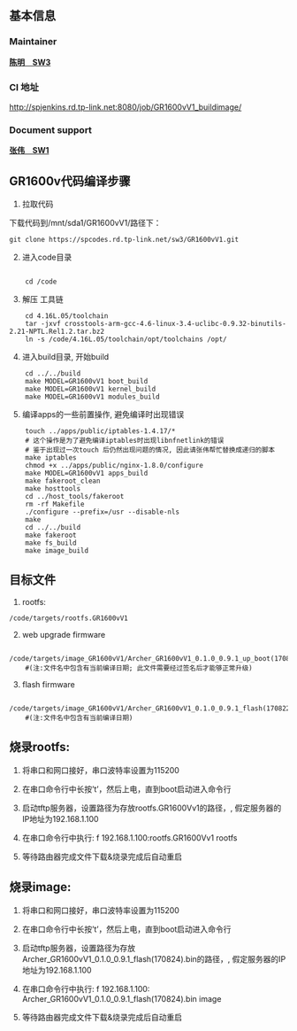 ## 基本信息

### Maintainer

<strong>[陈明　SW3](https://spcodes.rd.tp-link.net/chenming)</strong>

### CI 地址

<http://spjenkins.rd.tp-link.net:8080/job/GR1600vV1_buildimage/>

### Document support

<strong>[张伟　SW1](https://spcodes.rd.tp-link.net/zhangwei_w8284)</strong>

## GR1600v代码编译步骤

1. 拉取代码

下载代码到/mnt/sda1/GR1600vV1/路径下：

```shell
git clone https://spcodes.rd.tp-link.net/sw3/GR1600vV1.git 
```
2. 进入code目录

```shell

	cd /code
```

3. 解压 工具链

```shell
	cd 4.16L.05/toolchain
	tar -jxvf crosstools-arm-gcc-4.6-linux-3.4-uclibc-0.9.32-binutils-2.21-NPTL.Rel1.2.tar.bz2
	ln -s /code/4.16L.05/toolchain/opt/toolchains /opt/
```
4. 进入build目录, 开始build

```shell
	cd ../../build
	make MODEL=GR1600vV1 boot_build 
	make MODEL=GR1600vV1 kernel_build
	make MODEL=GR1600vV1 modules_build
```

5.	编译apps的一些前置操作, 避免编译时出现错误

```shell
	touch ../apps/public/iptables-1.4.17/*	
    # 这个操作是为了避免编译iptables时出现libnfnetlink的错误
    # 鉴于出现过一次touch 后仍然出现问题的情况, 因此请张伟帮忙替换成递归的脚本
	make iptables
	chmod +x ../apps/public/nginx-1.8.0/configure
	make MODEL=GR1600vV1 apps_build
	make fakeroot_clean 
	make hosttools
	cd ../host_tools/fakeroot
	rm -rf Makefile
	./configure --prefix=/usr --disable-nls
	make 
	cd ../../build
	make fakeroot
	make fs_build
	make image_build
```


## 目标文件

1. rootfs:

```shell
/code/targets/rootfs.GR1600vV1
```

2. web upgrade firmware

```shell
	/code/targets/image_GR1600vV1/Archer_GR1600vV1_0.1.0_0.9.1_up_boot(170822).bin 
    #(注:文件名中包含有当前编译日期; 此文件需要经过签名后才能够正常升级)
```

3. flash firmware

```shell
	/code/targets/image_GR1600vV1/Archer_GR1600vV1_0.1.0_0.9.1_flash(170822).bin 
    #(注:文件名中包含有当前编译日期)

```

## 烧录rootfs:

1. 将串口和网口接好，串口波特率设置为115200

2. 在串口命令行中长按’t’，然后上电，直到boot启动进入命令行

3. 启动tftp服务器，设置路径为存放rootfs.GR1600Vv1的路径，, 假定服务器的IP地址为192.168.1.100

4. 在串口命令行中执行: f 192.168.1.100:rootfs.GR1600Vv1 rootfs

5. 等待路由器完成文件下载&烧录完成后自动重启

 

## 烧录image:

1. 将串口和网口接好，串口波特率设置为115200

2. 在串口命令行中长按’t’，然后上电，直到boot启动进入命令行

3. 启动tftp服务器，设置路径为存放Archer_GR1600vV1_0.1.0_0.9.1_flash(170824).bin的路径，, 假定服务器的IP地址为192.168.1.100

4. 在串口命令行中执行: f 192.168.1.100: Archer_GR1600vV1_0.1.0_0.9.1_flash(170824).bin image

5. 等待路由器完成文件下载&烧录完成后自动重启

 